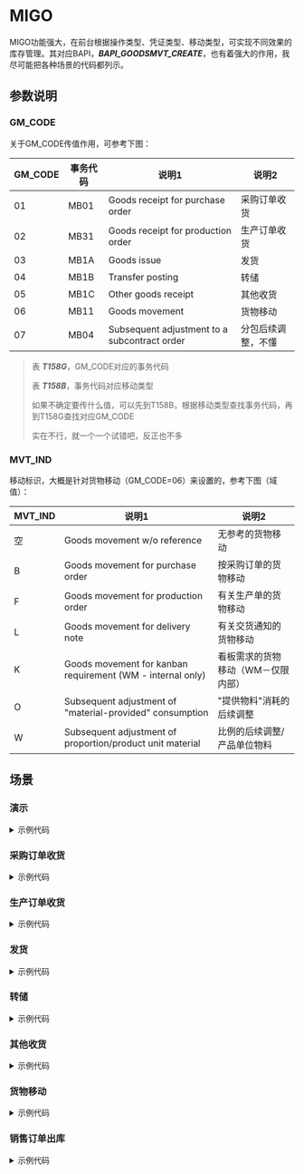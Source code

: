 # MIGO

MIGO功能强大，在前台根据操作类型、凭证类型、移动类型，可实现不同效果的库存管理。其对应BAPI，***BAPI_GOODSMVT_CREATE***，也有着强大的作用，我尽可能把各种场景的代码都列示。

## 参数说明

### GM_CODE

关于GM_CODE传值作用，可参考下图：

| GM_CODE | 事务代码 | 说明1 | 说明2 |
|-|-|-|-|
| 01 | MB01 | Goods receipt for purchase order | 采购订单收货 |
| 02 | MB31 | Goods receipt for production order | 生产订单收货 |
| 03 | MB1A | Goods issue | 发货 |
| 04 | MB1B | Transfer posting | 转储 |
| 05 | MB1C | Other goods receipt | 其他收货 |
| 06 | MB11 | Goods movement | 货物移动 |
| 07 | MB04 | Subsequent adjustment to a subcontract order | 分包后续调整，不懂 |

> 表 ***T158G***，GM_CODE对应的事务代码
>
> 表 ***T158B***，事务代码对应移动类型
>
> 如果不确定要传什么值，可以先到T158B，根据移动类型查找事务代码，再到T158G查找对应GM_CODE
>
> 实在不行，就一个一个试错吧，反正也不多

### MVT_IND

移动标识，大概是针对货物移动（GM_CODE=06）来设置的，参考下图（域值）：

| MVT_IND | 说明1 | 说明2 |
|-|-|-|
| 空 | Goods movement w/o reference | 无参考的货物移动 |
| B | Goods movement for purchase order | 按采购订单的货物移动 |
| F | Goods movement for production order | 有关生产单的货物移动 |
| L | Goods movement for delivery note | 有关交货通知的货物移动 |
| K | Goods movement for kanban requirement (WM - internal only) | 看板需求的货物移动（WM－仅限内部） |
| O | Subsequent adjustment of "material-provided" consumption | "提供物料"消耗的后续调整 |
| W | Subsequent adjustment of proportion/product unit material | 比例的后续调整/产品单位物料 |

## 场景

### 演示

<details>
<summary>示例代码</summary>

```ABAP

DATA l_mtype TYPE bapi_mtype.
DATA l_msg TYPE bapi_msg.

DATA:
  ls_goodsmvt_header  TYPE bapi2017_gm_head_01,
  ls_goodsmvt_code    TYPE bapi2017_gm_code,
  lt_goodsmvt_item    TYPE STANDARD TABLE OF bapi2017_gm_item_create,
  ls_goodsmvt_item    TYPE bapi2017_gm_item_create,
  ls_goodsmvt_headret TYPE bapi2017_gm_head_ret,
  lt_return           TYPE STANDARD TABLE OF bapiret2,
  ls_return           TYPE bapiret2.

CLEAR ls_goodsmvt_header.
ls_goodsmvt_header-pstng_date = ls_input-budat.
ls_goodsmvt_header-doc_date = ls_input-budat.

CLEAR ls_goodsmvt_code.
ls_goodsmvt_code-gm_code = ls_input-gm_code.

CLEAR lt_goodsmvt_item.
CLEAR ls_goodsmvt_item.
ls_goodsmvt_item-move_type = ls_input-bwart.
ls_goodsmvt_item-material = ls_input-matnr.
ls_goodsmvt_item-plant = ls_input-werks.
ls_goodsmvt_item-stge_loc = ls_input-lgort.
ls_goodsmvt_item-batch = ls_input-charg.
ls_goodsmvt_item-spec_stock = ls_input-sobkz.
ls_goodsmvt_item-entry_qnt = ls_input-menge.
INSERT ls_goodsmvt_item INTO TABLE lt_goodsmvt_item.

CLEAR ls_goodsmvt_headret.
CLEAR lt_return.
CLEAR ls_return.
CALL FUNCTION 'BAPI_GOODSMVT_CREATE'
  EXPORTING
    goodsmvt_header  = ls_goodsmvt_header
    goodsmvt_code    = ls_goodsmvt_code
  IMPORTING
    goodsmvt_headret = ls_goodsmvt_headret
  TABLES
    goodsmvt_item    = lt_goodsmvt_item
    return           = lt_return.
IF ls_goodsmvt_headret-mat_doc IS INITIAL.
  l_mtype = 'E'.
  LOOP AT lt_return INTO ls_return WHERE type CA 'AEX'.
    MESSAGE ID ls_return-id TYPE ls_return-type NUMBER ls_return-number
       WITH ls_return-message_v1 ls_return-message_v2 ls_return-message_v3 ls_return-message_v4
       INTO ls_return-message.
    l_msg = |{ l_msg }{ ls_return-message };|.
  ENDLOOP.
  CALL FUNCTION 'BAPI_TRANSACTION_ROLLBACK'.
ELSE.
  l_mtype = 'S'.
  l_msg = |物料凭证{ ls_goodsmvt_headret-mat_doc }已处理|.
  CALL FUNCTION 'BAPI_TRANSACTION_COMMIT'
    EXPORTING
      wait = 'X'.
ENDIF.

```

</details>

### 采购订单收货

<details>
<summary>示例代码</summary>

```ABAP
```

</details>

### 生产订单收货

<details>
<summary>示例代码</summary>

```ABAP
```

</details>

### 发货

<details>
<summary>示例代码</summary>

```ABAP

DATA:
  ls_goodsmvt_header  TYPE bapi2017_gm_head_01,
  ls_goodsmvt_code    TYPE bapi2017_gm_code,
  ls_goodsmvt_headret TYPE bapi2017_gm_head_ret,
  lt_goodsmvt_item    TYPE STANDARD TABLE OF bapi2017_gm_item_create,
  ls_goodsmvt_item    TYPE bapi2017_gm_item_create,
  lt_return           TYPE STANDARD TABLE OF bapiret2,
  ls_return           TYPE bapiret2.

CLEAR ls_goodsmvt_header.
ls_goodsmvt_header-pstng_date = ls_input-budat.
ls_goodsmvt_header-doc_date = ls_input-budat.

CLEAR ls_goodsmvt_code.
ls_goodsmvt_code-gm_code = '03'. " 发货

CLEAR lt_goodsmvt_item.
CLEAR ls_goodsmvt_item.
ls_goodsmvt_item-material = ls_input-matnr.
ls_goodsmvt_item-plant = ls_input-werks.
ls_goodsmvt_item-stge_loc = ls_input-lgort.
ls_goodsmvt_item-batch = ls_input-charg.
ls_goodsmvt_item-spec_stock = ls_input-sobkz. " 特殊库存标识
ls_goodsmvt_item-entry_qnt = ls_input-menge. " 数量

" 撤销标记
ls_goodsmvt_item-move_type = '261'.
IF ls_input-zcancel IS NOT INITIAL.
  ls_goodsmvt_item-move_type = '262'.
ENDIF.

" WBS元素
IF ls_input-pspnr IS NOT INITIAL.
  ls_goodsmvt_item-wbs_elem = ls_input-pspnr.
ENDIF.

" 生产订单
ls_goodsmvt_item-orderid = ls_input-aufnr.
INSERT ls_goodsmvt_item INTO TABLE lt_goodsmvt_item.

" 预留单
ls_goodsmvt_item-reserv_no = ls_input-rsnum.
ls_goodsmvt_item-res_item = ls_input-rspos.

" 发货过账
CLEAR ls_goodsmvt_headret.
CLEAR lt_return.
CLEAR ls_return.
CALL FUNCTION 'BAPI_GOODSMVT_CREATE'
  EXPORTING
    goodsmvt_header  = ls_goodsmvt_header
    goodsmvt_code    = ls_goodsmvt_code
  IMPORTING
    goodsmvt_headret = ls_goodsmvt_headret
  TABLES
    goodsmvt_item    = lt_goodsmvt_item
    return           = lt_return.
IF ls_goodsmvt_headret-mat_doc IS INITIAL.
  l_mtype = 'E'.
  LOOP AT lt_return INTO ls_return WHERE type CA 'AEX'.
    MESSAGE ID ls_return-id TYPE ls_return-type NUMBER ls_return-number
       WITH ls_return-message_v1 ls_return-message_v2 ls_return-message_v3 ls_return-message_v4
       INTO ls_return-message.
    l_msg = |{ l_msg }{ ls_return-message };|.
  ENDLOOP.
  CALL FUNCTION 'BAPI_TRANSACTION_ROLLBACK'.
ELSE.
  l_mtype = 'S'.
  l_msg = |物料凭证{ ls_goodsmvt_headret-mat_doc }已处理|.
  CALL FUNCTION 'BAPI_TRANSACTION_COMMIT'
    EXPORTING
      wait = 'X'.
ENDIF.

```

</details>

### 转储

<details>
<summary>示例代码</summary>

```ABAP
```

</details>

### 其他收货

<details>
<summary>示例代码</summary>

```ABAP
```

</details>

### 货物移动

<details>
<summary>示例代码</summary>

```ABAP
```

</details>

### 销售订单出库

<details>
<summary>示例代码</summary>

```ABAP
```

</details>
